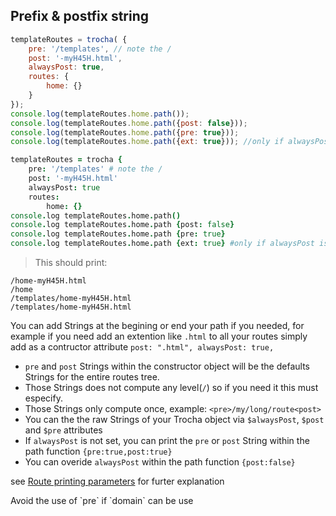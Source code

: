 ## Prefix & postfix string
```javascript
templateRoutes = trocha( {
	pre: '/templates', // note the /
	post: '-myH45H.html',
	alwaysPost: true,
	routes: {
		home: {}
	}
});
console.log(templateRoutes.home.path());
console.log(templateRoutes.home.path({post: false}));
console.log(templateRoutes.home.path({pre: true}));
console.log(templateRoutes.home.path({ext: true})); //only if alwaysPost is not set
```

```coffeescript
templateRoutes = trocha {
	pre: '/templates' # note the /
	post: '-myH45H.html'
	alwaysPost: true
	routes:
		home: {}
console.log templateRoutes.home.path()
console.log templateRoutes.home.path {post: false}
console.log templateRoutes.home.path {pre: true}
console.log templateRoutes.home.path {ext: true} #only if alwaysPost is not set
```
> This should print:

```shell
/home-myH45H.html
/home
/templates/home-myH45H.html
/templates/home-myH45H.html
```

You can add Strings at the begining or end your path if you needed, for example if you need add an extention like `.html` to all your routes simply add as a contructor attribute `post: ".html", alwaysPost: true,`

* `pre` and `post` Strings within the constructor object will be the defaults Strings for the entire routes tree.
* Those Strings does not compute any level(`/`) so if you need it this must especify.
* Those Strings only compute once, example: `<pre>/my/long/route<post>`
* You can the the raw Strings of your Trocha object via `$alwaysPost`, `$post` and `$pre` attributes
* If `alwaysPost` is not set, you can print the `pre` or `post` String within the path function `{pre:true,post:true}`
* You can overide `alwaysPost` within the path function `{post:false}`

see [Route printing parameters](#204-route-printing-parameters) for furter explanation
<aside class="notice">
Avoid the use of `pre` if `domain` can be use
</aside>
